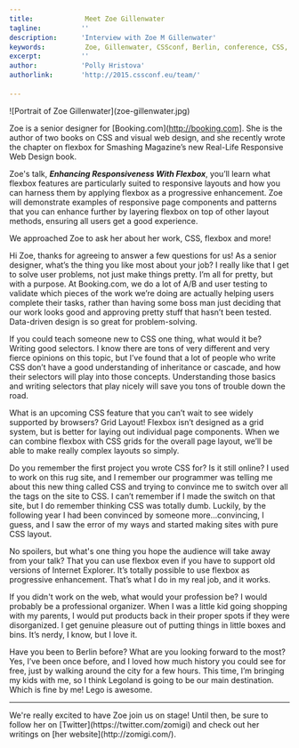 ```yaml
---
title:             Meet Zoe Gillenwater 
tagline:          ''
description:      'Interview with Zoe M Gillenwater'
keywords:          Zoe, Gillenwater, CSSconf, Berlin, conference, CSS, talks, flexbox
excerpt:          ''
author:           'Polly Hristova'
authorlink:       'http://2015.cssconf.eu/team/'

---
```


<div class="blog-img blog-img--center">
  ![Portrait of Zoe Gillenwater](zoe-gillenwater.jpg)
</div>

Zoe is a senior designer for [Booking.com](http://booking.com]. She is the author of two books on CSS and visual web design, and she recently wrote the chapter on flexbox for Smashing Magazine’s new Real-Life Responsive Web Design book.

Zoe's talk, _**Enhancing Responsiveness With Flexbox**_, you’ll learn what flexbox features are particularly suited to responsive layouts and how you can harness them by applying flexbox as a progressive enhancement. Zoe will demonstrate examples of responsive page components and patterns that you can enhance further by layering flexbox on top of other layout methods, ensuring all users get a good experience.

We approached Zoe to ask her about her work, CSS, flexbox and more!

<span class="strong-border">Hi Zoe, thanks for agreeing to answer a few questions for us! As a senior designer, what’s the thing you like most about your job?</span>
I really like that I get to solve user problems, not just make things pretty. I’m all for pretty, but with a purpose. At Booking.com, we do a lot of A/B and user testing to validate which pieces of the work we’re doing are actually helping users complete their tasks, rather than having some boss man just deciding that our work looks good and approving pretty stuff that hasn’t been tested. Data-driven design is so great for problem-solving.

<span class="strong-border">If you could teach someone new to CSS one thing, what would it be?</span>
Writing good selectors. I know there are tons of very different and very fierce opinions on this topic, but I’ve found that a lot of people who write CSS don’t have a good understanding of inheritance or cascade, and how their selectors will play into those concepts. Understanding those basics and writing selectors that play nicely will save you tons of trouble down the road.

<span class="strong-border">What is an upcoming CSS feature that you can’t wait to see widely supported by browsers?</span>
Grid Layout! Flexbox isn’t designed as a grid system, but is better for laying out individual page components. When we can combine flexbox with CSS grids for the overall page layout, we’ll be able to make really complex layouts so simply.

<span class="strong-border">Do you remember the first project you wrote CSS for? Is it still online?</span>
I used to work on this rug site, and I remember our programmer was telling me about this new thing called CSS and trying to convince me to switch over all the <font> tags on the site to CSS. I can’t remember if I made the switch on that site, but I do remember thinking CSS was totally dumb. Luckily, by the following year I had been convinced by someone more...convincing, I guess, and I saw the error of my ways and started making sites with pure CSS layout.

<span class="strong-border">No spoilers, but what's one thing you hope the audience will take away from your talk?</span>
That you can use flexbox even if you have to support old versions of Internet Explorer. It’s totally possible to use flexbox as progressive enhancement. That’s what I do in my real job, and it works.

<span class="strong-border">If you didn't work on the web, what would your profession be?</span>
I would probably be a professional organizer. When I was a little kid going shopping with my parents, I would put products back in their proper spots if they were disorganized. I get genuine pleasure out of putting things in little boxes and bins. It’s nerdy, I know, but I love it.

<span class="strong-border">Have you been to Berlin before? What are you looking forward to the most?</span>
Yes, I’ve been once before, and I loved how much history you could see for free, just by walking around the city for a few hours. This time, I’m bringing my kids with me, so I think Legoland is going to be our main destination. Which is fine by me! Lego is awesome.

<hr>
We're really excited to have Zoe join us on stage! Until then, be sure to follow her on [Twitter](https://twitter.com/zomigi) and check out her writings on [her website](http://zomigi.com/).
